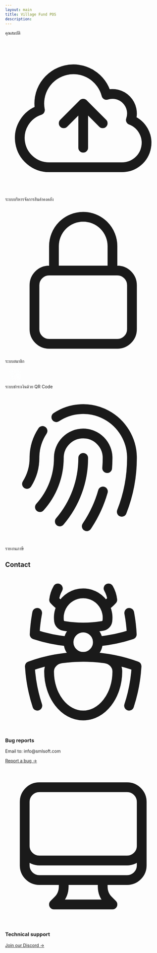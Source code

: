 ```yaml
---
layout: main
title: Village Fund POS
description:
---
```

<!-- card 1 -->

<div id="features"  class="bg-white py-24 sm:py-32">
  <div class="mx-auto max-w-7xl px-6 lg:px-8">
    <div class="mx-auto max-w-2xl lg:text-center">
      <p class="mt-2 text-3xl font-bold tracking-tight text-gray-900 sm:text-4xl">คุณสมบัติ</p>
      <!-- <p class="mt-6 text-lg leading-8 text-gray-600">Quis tellus eget adipiscing convallis sit sit eget aliquet quis. Suspendisse eget egestas a elementum pulvinar et feugiat blandit at. In mi viverra elit nunc.</p> -->
    </div>
    <div class="mx-auto mt-16 max-w-2xl sm:mt-20 lg:mt-24 lg:max-w-4xl">
      <dl class="grid max-w-xl grid-cols-1 gap-x-8 gap-y-10 lg:max-w-none lg:grid-cols-2 lg:gap-y-16">
        <div class="relative pl-16">
          <dt class="text-base font-semibold leading-7 text-gray-900">
            <div class="absolute left-0 top-0 flex h-10 w-10 items-center justify-center rounded-lg bg-indigo-600">
              <svg class="h-6 w-6 text-white" fill="none" viewBox="0 0 24 24" stroke-width="1.5" stroke="currentColor" aria-hidden="true">
                <path stroke-linecap="round" stroke-linejoin="round" d="M12 16.5V9.75m0 0l3 3m-3-3l-3 3M6.75 19.5a4.5 4.5 0 01-1.41-8.775 5.25 5.25 0 0110.233-2.33 3 3 0 013.758 3.848A3.752 3.752 0 0118 19.5H6.75z" />
              </svg>
            </div>
            ระบบบริหารจัดการสินค้าคงคลัง
          </dt>
          <dd class="mt-2 text-base leading-7 text-gray-600"></dd>
        </div>
        <div class="relative pl-16">
          <dt class="text-base font-semibold leading-7 text-gray-900">
            <div class="absolute left-0 top-0 flex h-10 w-10 items-center justify-center rounded-lg bg-indigo-600">
              <svg class="h-6 w-6 text-white" fill="none" viewBox="0 0 24 24" stroke-width="1.5" stroke="currentColor" aria-hidden="true">
                <path stroke-linecap="round" stroke-linejoin="round" d="M16.5 10.5V6.75a4.5 4.5 0 10-9 0v3.75m-.75 11.25h10.5a2.25 2.25 0 002.25-2.25v-6.75a2.25 2.25 0 00-2.25-2.25H6.75a2.25 2.25 0 00-2.25 2.25v6.75a2.25 2.25 0 002.25 2.25z" />
              </svg>
            </div>
            ระบบสมาชิก
          </dt>
          <dd class="mt-2 text-base leading-7 text-gray-600"></dd>
        </div>
        <div class="relative pl-16">
          <dt class="text-base font-semibold leading-7 text-gray-900">
            <div class="absolute left-0 top-0 flex h-10 w-10 items-center justify-center rounded-lg bg-indigo-600">
              <svg width="64px" height="64px" viewBox="-7.68 -7.68 39.36 39.36" fill="none" xmlns="http://www.w3.org/2000/svg" stroke="#feffff"><g id="SVGRepo_bgCarrier" stroke-width="0"></g><g id="SVGRepo_tracerCarrier" stroke-linecap="round" stroke-linejoin="round"></g><g id="SVGRepo_iconCarrier"> <path d="M2 16.9C2 15.5906 2 14.9359 2.29472 14.455C2.45963 14.1859 2.68589 13.9596 2.955 13.7947C3.43594 13.5 4.09063 13.5 5.4 13.5H6.5C8.38562 13.5 9.32843 13.5 9.91421 14.0858C10.5 14.6716 10.5 15.6144 10.5 17.5V18.6C10.5 19.9094 10.5 20.5641 10.2053 21.045C10.0404 21.3141 9.81411 21.5404 9.545 21.7053C9.06406 22 8.40937 22 7.1 22C5.13594 22 4.15391 22 3.4325 21.5579C3.02884 21.3106 2.68945 20.9712 2.44208 20.5675" stroke="#feffff" stroke-width="1.5" stroke-linecap="round"></path> <path d="M22 7.1C22 8.40937 22 9.06406 21.7053 9.545C21.5404 9.81411 21.3141 10.0404 21.045 10.2053C20.5641 10.5 19.9094 10.5 18.6 10.5H17.5C15.6144 10.5 14.6716 10.5 14.0858 9.91421C13.5 9.32843 13.5 8.38562 13.5 6.5V5.4C13.5 4.09063 13.5 3.43594 13.7947 2.955C13.9596 2.68589 14.1859 2.45963 14.455 2.29472C14.9359 2 15.5906 2 16.9 2C18.8641 2 19.8461 2 20.5675 2.44208C20.9712 2.68945 21.3106 3.02884 21.5579 3.4325" stroke="#feffff" stroke-width="1.5" stroke-linecap="round"></path> <path d="M16.5 6.25C16.5 5.73459 16.5 5.47689 16.6291 5.29493C16.6747 5.23072 16.7307 5.17466 16.7949 5.12911C16.9769 5 17.2346 5 17.75 5C18.2654 5 18.5231 5 18.7051 5.12911C18.7693 5.17466 18.8253 5.23072 18.8709 5.29493C19 5.47689 19 5.73459 19 6.25C19 6.76541 19 7.02311 18.8709 7.20507C18.8253 7.26928 18.7693 7.32534 18.7051 7.37089C18.5231 7.5 18.2654 7.5 17.75 7.5C17.2346 7.5 16.9769 7.5 16.7949 7.37089C16.7307 7.32534 16.6747 7.26928 16.6291 7.20507C16.5 7.02311 16.5 6.76541 16.5 6.25Z" fill="#feffff"></path> <path d="M12.75 22C12.75 22.4142 13.0858 22.75 13.5 22.75C13.9142 22.75 14.25 22.4142 14.25 22H12.75ZM14.3889 13.8371L14.8055 14.4607L14.8055 14.4607L14.3889 13.8371ZM13.8371 14.3889L13.2135 13.9722L13.2135 13.9722L13.8371 14.3889ZM19 12.75H17V14.25H19V12.75ZM12.75 19V22H14.25V19H12.75ZM17 12.75C16.3134 12.75 15.742 12.7491 15.281 12.796C14.8075 12.8441 14.3682 12.9489 13.9722 13.2135L14.8055 14.4607C14.914 14.3882 15.078 14.3244 15.4328 14.2883C15.8002 14.2509 16.2822 14.25 17 14.25V12.75ZM14.25 17C14.25 16.2822 14.2509 15.8002 14.2883 15.4328C14.3244 15.078 14.3882 14.914 14.4607 14.8055L13.2135 13.9722C12.9489 14.3682 12.8441 14.8075 12.796 15.281C12.7491 15.742 12.75 16.3134 12.75 17H14.25ZM13.9722 13.2135C13.6719 13.4141 13.4141 13.6719 13.2135 13.9722L14.4607 14.8055C14.5519 14.669 14.669 14.5519 14.8055 14.4607L13.9722 13.2135Z" fill="#feffff"></path> <path d="M22.75 13.5C22.75 13.0858 22.4142 12.75 22 12.75C21.5858 12.75 21.25 13.0858 21.25 13.5H22.75ZM20.7654 21.8478L21.0524 22.5407L21.0524 22.5407L20.7654 21.8478ZM21.8478 20.7654L21.1548 20.4784V20.4784L21.8478 20.7654ZM17 22.75H19V21.25H17V22.75ZM22.75 17V13.5H21.25V17H22.75ZM19 22.75C19.4557 22.75 19.835 22.7504 20.1454 22.7292C20.4625 22.7076 20.762 22.661 21.0524 22.5407L20.4784 21.1548C20.4012 21.1868 20.284 21.2163 20.0433 21.2327C19.7958 21.2496 19.4762 21.25 19 21.25V22.75ZM21.25 19C21.25 19.4762 21.2496 19.7958 21.2327 20.0433C21.2163 20.284 21.1868 20.4012 21.1548 20.4784L22.5407 21.0524C22.661 20.762 22.7076 20.4625 22.7292 20.1454C22.7504 19.835 22.75 19.4557 22.75 19H21.25ZM21.0524 22.5407C21.7262 22.2616 22.2616 21.7262 22.5407 21.0524L21.1548 20.4784C21.028 20.7846 20.7846 21.028 20.4784 21.1549L21.0524 22.5407Z" fill="#feffff"></path> <path d="M2 7.1C2 5.13594 2 4.15391 2.44208 3.4325C2.68945 3.02884 3.02884 2.68945 3.4325 2.44208C4.15391 2 5.13594 2 7.1 2C8.40937 2 9.06406 2 9.545 2.29472C9.81411 2.45963 10.0404 2.68589 10.2053 2.955C10.5 3.43594 10.5 4.09063 10.5 5.4V6.5C10.5 8.38562 10.5 9.32843 9.91421 9.91421C9.32843 10.5 8.38562 10.5 6.5 10.5H5.4C4.09063 10.5 3.43594 10.5 2.955 10.2053C2.68589 10.0404 2.45963 9.81411 2.29472 9.545C2 9.06406 2 8.40937 2 7.1Z" stroke="#feffff" stroke-width="1.5"></path> <path d="M5 6.25C5 5.73459 5 5.47689 5.12911 5.29493C5.17466 5.23072 5.23072 5.17466 5.29493 5.12911C5.47689 5 5.73459 5 6.25 5C6.76541 5 7.02311 5 7.20507 5.12911C7.26928 5.17466 7.32534 5.23072 7.37089 5.29493C7.5 5.47689 7.5 5.73459 7.5 6.25C7.5 6.76541 7.5 7.02311 7.37089 7.20507C7.32534 7.26928 7.26928 7.32534 7.20507 7.37089C7.02311 7.5 6.76541 7.5 6.25 7.5C5.73459 7.5 5.47689 7.5 5.29493 7.37089C5.23072 7.32534 5.17466 7.26928 5.12911 7.20507C5 7.02311 5 6.76541 5 6.25Z" fill="#feffff"></path> <path d="M5 17.75C5 17.2346 5 16.9769 5.12911 16.7949C5.17466 16.7307 5.23072 16.6747 5.29493 16.6291C5.47689 16.5 5.73459 16.5 6.25 16.5C6.76541 16.5 7.02311 16.5 7.20507 16.6291C7.26928 16.6747 7.32534 16.7307 7.37089 16.7949C7.5 16.9769 7.5 17.2346 7.5 17.75C7.5 18.2654 7.5 18.5231 7.37089 18.7051C7.32534 18.7693 7.26928 18.8253 7.20507 18.8709C7.02311 19 6.76541 19 6.25 19C5.73459 19 5.47689 19 5.29493 18.8709C5.23072 18.8253 5.17466 18.7693 5.12911 18.7051C5 18.5231 5 18.2654 5 17.75Z" fill="#feffff"></path> <path d="M16 17.75C16 17.0478 16 16.6967 16.1685 16.4444C16.2415 16.3352 16.3352 16.2415 16.4444 16.1685C16.6967 16 17.0478 16 17.75 16C18.4522 16 18.8033 16 19.0556 16.1685C19.1648 16.2415 19.2585 16.3352 19.3315 16.4444C19.5 16.6967 19.5 17.0478 19.5 17.75C19.5 18.4522 19.5 18.8033 19.3315 19.0556C19.2585 19.1648 19.1648 19.2585 19.0556 19.3315C18.8033 19.5 18.4522 19.5 17.75 19.5C17.0478 19.5 16.6967 19.5 16.4444 19.3315C16.3352 19.2585 16.2415 19.1648 16.1685 19.0556C16 18.8033 16 18.4522 16 17.75Z" fill="#feffff"></path> </g></svg>
            </div>
            ระบบชำระเงินด้วย QR Code
          </dt>
          <dd class="mt-2 text-base leading-7 text-gray-600"></dd>
        </div>
        <div class="relative pl-16">
          <dt class="text-base font-semibold leading-7 text-gray-900">
            <div class="absolute left-0 top-0 flex h-10 w-10 items-center justify-center rounded-lg bg-indigo-600">
              <svg class="h-6 w-6 text-white" fill="none" viewBox="0 0 24 24" stroke-width="1.5" stroke="currentColor" aria-hidden="true">
                <path stroke-linecap="round" stroke-linejoin="round" d="M7.864 4.243A7.5 7.5 0 0119.5 10.5c0 2.92-.556 5.709-1.568 8.268M5.742 6.364A7.465 7.465 0 004.5 10.5a7.464 7.464 0 01-1.15 3.993m1.989 3.559A11.209 11.209 0 008.25 10.5a3.75 3.75 0 117.5 0c0 .527-.021 1.049-.064 1.565M12 10.5a14.94 14.94 0 01-3.6 9.75m6.633-4.596a18.666 18.666 0 01-2.485 5.33" />
              </svg>
            </div>
            รายงานภาษี
          </dt>
          <dd class="mt-2 text-base leading-7 text-gray-600"></dd>
        </div>
      </dl>
    </div>
  </div>
</div>


<div class="isolate bg-white px-6 py-24 sm:py-32 lg:px-8">
  <div class="mx-auto max-w-2xl sm:text-center">
    <h2 class="text-3xl font-bold tracking-tight text-gray-900 sm:text-4xl">Contact</h2>
    <p class="mt-2 text-lg leading-8 text-gray-600"></p>
  </div>
  <div class="mx-auto mt-20 max-w-lg space-y-16">
    <div class="flex gap-x-6">
      <div class="flex h-10 w-10 shrink-0 items-center justify-center rounded-lg bg-indigo-600">
        <svg class="h-6 w-6 text-white" fill="none" viewBox="0 0 24 24" stroke-width="1.5" stroke="currentColor" aria-hidden="true">
          <path stroke-linecap="round" stroke-linejoin="round" d="M12 12.75c1.148 0 2.278.08 3.383.237 1.037.146 1.866.966 1.866 2.013 0 3.728-2.35 6.75-5.25 6.75S6.75 18.728 6.75 15c0-1.046.83-1.867 1.866-2.013A24.204 24.204 0 0112 12.75zm0 0c2.883 0 5.647.508 8.207 1.44a23.91 23.91 0 01-1.152 6.06M12 12.75c-2.883 0-5.647.508-8.208 1.44.125 2.104.52 4.136 1.153 6.06M12 12.75a2.25 2.25 0 002.248-2.354M12 12.75a2.25 2.25 0 01-2.248-2.354M12 8.25c.995 0 1.971-.08 2.922-.236.403-.066.74-.358.795-.762a3.778 3.778 0 00-.399-2.25M12 8.25c-.995 0-1.97-.08-2.922-.236-.402-.066-.74-.358-.795-.762a3.734 3.734 0 01.4-2.253M12 8.25a2.25 2.25 0 00-2.248 2.146M12 8.25a2.25 2.25 0 012.248 2.146M8.683 5a6.032 6.032 0 01-1.155-1.002c.07-.63.27-1.222.574-1.747m.581 2.749A3.75 3.75 0 0115.318 5m0 0c.427-.283.815-.62 1.155-.999a4.471 4.471 0 00-.575-1.752M4.921 6a24.048 24.048 0 00-.392 3.314c1.668.546 3.416.914 5.223 1.082M19.08 6c.205 1.08.337 2.187.392 3.314a23.882 23.882 0 01-5.223 1.082" />
        </svg>
      </div>
      <div>
        <h3 class="text-base font-semibold leading-7 text-gray-900">Bug reports</h3>
        <p class="mt-2 leading-7 text-gray-600">Email to: info@smlsoft.com</p>
        <p class="mt-4">
          <a href="#" class="text-sm font-semibold leading-6 text-indigo-600">Report a bug <span aria-hidden="true">&rarr;</span></a>
        </p>
      </div>
    </div>
    <div class="flex gap-x-6">
      <div class="flex h-10 w-10 shrink-0 items-center justify-center rounded-lg bg-indigo-600">
        <svg class="h-6 w-6 text-white" fill="none" viewBox="0 0 24 24" stroke-width="1.5" stroke="currentColor" aria-hidden="true">
          <path stroke-linecap="round" stroke-linejoin="round" d="M9 17.25v1.007a3 3 0 01-.879 2.122L7.5 21h9l-.621-.621A3 3 0 0115 18.257V17.25m6-12V15a2.25 2.25 0 01-2.25 2.25H5.25A2.25 2.25 0 013 15V5.25m18 0A2.25 2.25 0 0018.75 3H5.25A2.25 2.25 0 003 5.25m18 0V12a2.25 2.25 0 01-2.25 2.25H5.25A2.25 2.25 0 013 12V5.25" />
        </svg>
      </div>
      <div>
        <h3 class="text-base font-semibold leading-7 text-gray-900">Technical support</h3>
        <p class="mt-2 leading-7 text-gray-600"></p>
        <p class="mt-4">
          <a href="#" class="text-sm font-semibold leading-6 text-indigo-600">Join our Discord <span aria-hidden="true">&rarr;</span></a>
        </p>
      </div>
    </div>
  </div>
</div>




